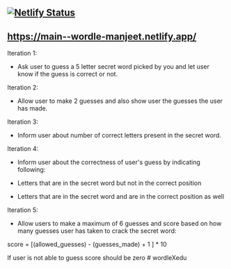 [![Netlify Status](https://api.netlify.com/api/v1/badges/10e76347-0a11-49da-9613-a0a13f34c959/deploy-status)](https://app.netlify.com/sites/wordle-manjeet/deploys)
-----------------
https://main--wordle-manjeet.netlify.app/
-----------------
Iteration 1:

- Ask user to guess a 5 letter secret word picked by you and let user know if the guess is correct or not.

Iteration 2:

- Allow user to make 2 guesses and also show user the guesses the user has made.

Iteration 3:

- Inform user about number of correct letters present in the secret word.

Iteration 4:

- Inform user about the correctness of user's guess by indicating following:

- Letters that are in the secret word but not in the correct position
- Letters that are in the secret word and are in the correct position as well

Iteration 5:

- Allow users to make a maximum of 6 guesses and score based on how many guesses user has taken to crack the secret word:

score = [(allowed_guesses) - (guesses_made) + 1 ] \* 10

If user is not able to guess score should be zero
#   w o r d l e X e d u  
 